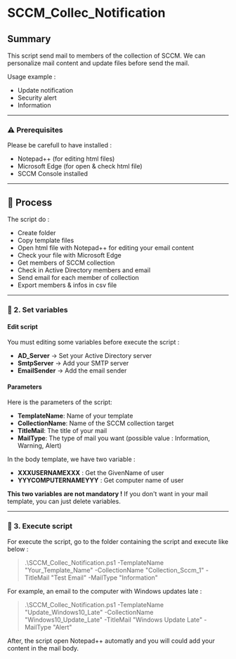 # SCCM_Collec_Notification

## Summary

This script send mail to members of the collection of SCCM. We can personalize mail content and update files before send the mail. 

Usage example : 
- Update notification
- Security alert
- Information

---

### :warning: Prerequisites
Please be carefull to have installed : 
- Notepad++ (for editing html files)
- Microsoft Edge (for open & check html file)
- SCCM Console installed
---

## :dart: Process
The script do : 
- Create folder
- Copy template files
- Open html file with Notepad++ for editing your email content
- Check your file with Microsoft Edge
- Get members of SCCM collection
- Check in Active Directory members and email
- Send email for each member of collection
- Export members & infos in csv file

---
### :hammer: 2. Set variables
#### Edit script
You must editing some variables before execute the script :
- **AD_Server** -> Set your Active Directory server
- **SmtpServer** -> Add your SMTP server
- **EmailSender** -> Add the email sender

#### Parameters
Here is the parameters of the script: 
- **TemplateName**: Name of your template
- **CollectionName**: Name of the SCCM collection target
- **TitleMail**: The title of your mail
- **MailType**: The type of mail you want (possible value : Information, Warning, Alert)

In the body template, we have two variable : 
- **XXXUSERNAMEXXX** :  Get the GivenName of user
- **YYYCOMPUTERNAMEYYY** : Get computer name of user 

**This two variables are not mandatory !** If you don't want in your mail template, you can just delete variables.

---

### :rocket: 3. Execute script
For execute the script, go to the folder containing the script and execute like below :

>.\SCCM_Collec_Notification.ps1 -TemplateName "Your_Template_Name" -CollectionName "Collection_Sccm_1" -TitleMail "Test Email" -MailType "Information"


For example, an email to the computer with Windows updates late :
>.\SCCM_Collec_Notification.ps1 -TemplateName "Update_Windows10_Late" -CollectionName "Windows10_Update_Late" -TitleMail "Windows Update Late" -MailType "Alert"

After, the script open Notepad++ automatly and you will could add your content in the mail body. 